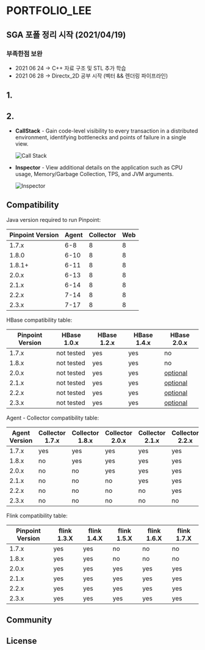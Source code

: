 # PORTFOLIO_LEE

## SGA 포폴 정리 시작 (2021/04/19)
### 부족한점 보완
* 2021 06 24 -> C++ 자료 구조 및 STL 추가 학습
* 2021 06 28 -> Directx_2D 공부 시작 (벡터 && 렌더링 파이프라인)



## 1.


## 2.



* **CallStack** - Gain code-level visibility to every transaction in a distributed environment, identifying bottlenecks and points of failure in a single view.

  ![Call Stack](doc/images/ss_call-stack.png)

* **Inspector** - View additional details on the application such as CPU usage, Memory/Garbage Collection, TPS, and JVM arguments.

  ![Inspector](doc/images/ss_inspector.png)




## Compatibility

Java version required to run Pinpoint:

Pinpoint Version | Agent | Collector | Web
---------------- | ----- | --------- | ---
1.7.x  | 6-8  | 8   | 8
1.8.0  | 6-10 | 8   | 8 
1.8.1+ | 6-11 | 8   | 8 
2.0.x  | 6-13 | 8   | 8
2.1.x  | 6-14 | 8   | 8
2.2.x  | 7-14 | 8   | 8
2.3.x  | 7-17 | 8   | 8

HBase compatibility table:

Pinpoint Version | HBase 1.0.x | HBase 1.2.x | HBase 1.4.x | HBase 2.0.x
---------------- | ----------- | ----------- | ----------- | -----------
1.7.x | not tested | yes | yes | no
1.8.x | not tested | yes | yes | no
2.0.x | not tested | yes | yes | [optional](https://pinpoint-apm.github.io/pinpoint/hbaseupgrade.html#do-you-like-to-use-hbase-2x-for-pinpoint)
2.1.x | not tested | yes | yes | [optional](https://pinpoint-apm.github.io/pinpoint/hbaseupgrade.html#do-you-like-to-use-hbase-2x-for-pinpoint)
2.2.x | not tested | yes | yes | [optional](https://pinpoint-apm.github.io/pinpoint/hbaseupgrade.html#do-you-like-to-use-hbase-2x-for-pinpoint)
2.3.x | not tested | yes | yes | [optional](https://pinpoint-apm.github.io/pinpoint/hbaseupgrade.html#do-you-like-to-use-hbase-2x-for-pinpoint)

Agent - Collector compatibility table:

Agent Version | Collector 1.7.x | Collector 1.8.x | Collector 2.0.x | Collector 2.1.x | Collector 2.2.x | Collector 2.3.x |
------------- | --------------- | --------------- | --------------- | --------------- | --------------- | --------------- |
1.7.x | yes | yes | yes | yes | yes | yes 
1.8.x | no  | yes | yes | yes | yes | yes 
2.0.x | no  | no  | yes | yes | yes | yes 
2.1.x | no  | no  | no  | yes | yes | yes 
2.2.x | no  | no  | no  | no  | yes | yes
2.3.x | no  | no  | no  | no  | no  | yes

Flink compatibility table:

Pinpoint Version | flink 1.3.X | flink 1.4.X | flink 1.5.X | flink 1.6.X | flink 1.7.X
---------------- | ----------- | ----------- | ----------- | ----------- | ----------- 
1.7.x | yes | yes | no | no | no |
1.8.x | yes | yes | no | no | no |
2.0.x | yes | yes | yes | yes | yes |
2.1.x | yes | yes | yes | yes | yes |
2.2.x | yes | yes | yes | yes | yes |
2.3.x | yes | yes | yes | yes | yes |


## Community


## License



